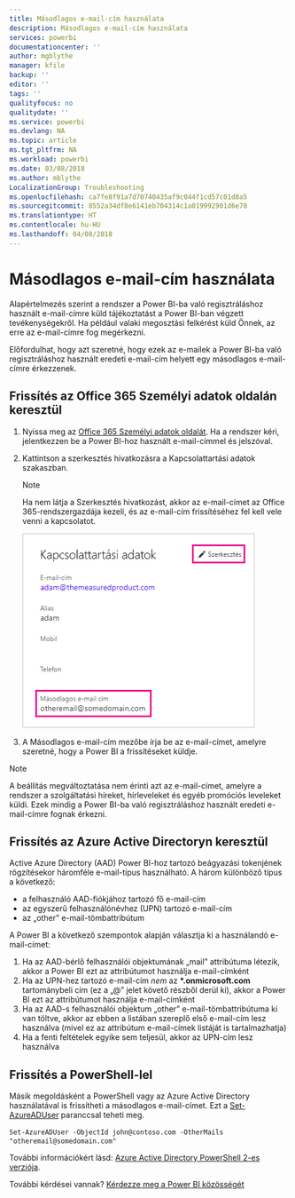 ```yaml
---
title: Másodlagos e-mail-cím használata
description: Másodlagos e-mail-cím használata
services: powerbi
documentationcenter: ''
author: mgblythe
manager: kfile
backup: ''
editor: ''
tags: ''
qualityfocus: no
qualitydate: ''
ms.service: powerbi
ms.devlang: NA
ms.topic: article
ms.tgt_pltfrm: NA
ms.workload: powerbi
ms.date: 03/08/2018
ms.author: mblythe
LocalizationGroup: Troubleshooting
ms.openlocfilehash: ca7fe8f91a7d70740435af9c044f1cd57c01d8a5
ms.sourcegitcommit: 8552a34df8e6141eb704314c1a019992901d6e78
ms.translationtype: HT
ms.contentlocale: hu-HU
ms.lasthandoff: 04/08/2018
---
```

# <a name="using-an-alternate-email-address"></a>Másodlagos e-mail-cím használata
Alapértelmezés szerint a rendszer a Power BI-ba való regisztráláshoz használt e-mail-címre küld tájékoztatást a Power BI-ban végzett tevékenységekről.  Ha például valaki megosztási felkérést küld Önnek, az erre az e-mail-címre fog megérkezni.

Előfordulhat, hogy azt szeretné, hogy ezek az e-mailek a Power BI-ba való regisztráláshoz használt eredeti e-mail-cím helyett egy másodlagos e-mail-címre érkezzenek.

## <a name="updating-through-office-365-personal-info-page"></a>Frissítés az Office 365 Személyi adatok oldalán keresztül
1. Nyissa meg az [Office 365 Személyi adatok oldalát](https://portal.office.com/account/#personalinfo).  Ha a rendszer kéri, jelentkezzen be a Power BI-hoz használt e-mail-címmel és jelszóval.
2. Kattintson a szerkesztés hivatkozásra a Kapcsolattartási adatok szakaszban.  
   
   > [!NOTE]
   > Ha nem látja a Szerkesztés hivatkozást, akkor az e-mail-címet az Office 365-rendszergazdája kezeli, és az e-mail-cím frissítéséhez fel kell vele venni a kapcsolatot.
   > 
   > 
   
   ![](media/service-admin-alternate-email-address-for-power-bi/contact-details.png)
3. A Másodlagos e-mail-cím mezőbe írja be az e-mail-címet, amelyre szeretné, hogy a Power BI a frissítéseket küldje.

> [!NOTE]
> A beállítás megváltoztatása nem érinti azt az e-mail-címet, amelyre a rendszer a szolgáltatási híreket, hírleveleket és egyéb promóciós leveleket küldi.  Ezek mindig a Power BI-ba való regisztráláshoz használt eredeti e-mail-címre fognak érkezni.
> 
> 

## <a name="updating-through-azure-active-directory"></a>Frissítés az Azure Active Directoryn keresztül
Active Azure Directory (AAD) Power BI-hoz tartozó beágyazási tokenjének rögzítésekor háromféle e-mail-típus használható. A három különböző típus a következő:

* a felhasználó AAD-fiókjához tartozó fő e-mail-cím
* az egyszerű felhasználónévhez (UPN) tartozó e-mail-cím
* az „other” e-mail-tömbattribútum

A Power BI a következő szempontok alapján választja ki a használandó e-mail-címet:
1.  Ha az AAD-bérlő felhasználói objektumának „mail” attribútuma létezik, akkor a Power BI ezt az attribútumot használja e-mail-címként
2.  Ha az UPN-hez tartozó e-mail-cím *nem* az **\*.onmicrosoft.com** tartománybeli cím (ez a „\@” jelet követő részből derül ki), akkor a Power BI ezt az attribútumot használja e-mail-címként
3.  Ha az AAD-s felhasználói objektum „other” e-mail-tömbattribútuma ki van töltve, akkor az ebben a listában szereplő első e-mail-cím lesz használva (mivel ez az attribútum e-mail-címek listáját is tartalmazhatja)
4. Ha a fenti feltételek egyike sem teljesül, akkor az UPN-cím lesz használva

## <a name="updating-with-powershell"></a>Frissítés a PowerShell-lel
Másik megoldásként a PowerShell vagy az Azure Active Directory használatával is frissítheti a másodlagos e-mail-címet. Ezt a [Set-AzureADUser](https://docs.microsoft.com/powershell/module/azuread/set-azureaduser) paranccsal teheti meg.

```
Set-AzureADUser -ObjectId john@contoso.com -OtherMails "otheremail@somedomain.com"
```

További információkért lásd: [Azure Active Directory PowerShell 2-es verziója](https://docs.microsoft.com/powershell/azure/active-directory/install-adv2).

További kérdései vannak? [Kérdezze meg a Power BI közösségét](http://community.powerbi.com/)

